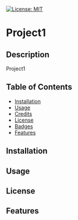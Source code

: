 [![License: MIT](https://img.shields.io/badge/License-MIT-yellow.svg)](https://opensource.org/licenses/MIT)
  # Project1

  ## Description
  Project1

  ## Table of Contents

* [Installation](#installation)
* [Usage](#usage)
* [Credits](#credits)
* [License](#license)
* [Badges](#badges)
* [Features](#features)

## Installation

## Usage 

## License

## Features

